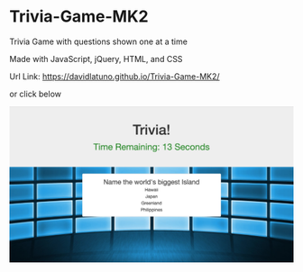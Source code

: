 # Trivia-Game-MK2

Trivia Game with questions shown one at a time

Made with JavaScript, jQuery, HTML, and CSS

Url Link: https://davidlatuno.github.io/Trivia-Game-MK2/

or click below

[![deployed](assets/images/Trivia-Game.png)](https://davidlatuno.github.io/Trivia-Game-MK2/)
